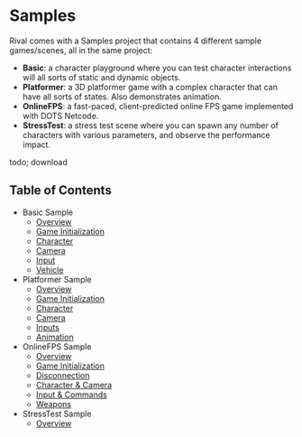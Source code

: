 
# Samples

Rival comes with a Samples project that contains 4 different sample games/scenes, all in the same project:
- **Basic**: a character playground where you can test character interactions will all sorts of static and dynamic objects.
- **Platformer**: a 3D platformer game with a complex character that can have all sorts of states. Also demonstrates animation.
- **OnlineFPS**: a fast-paced, client-predicted online FPS game implemented with DOTS Netcode.
- **StressTest**: a stress test scene where you can spawn any number of characters with various parameters, and observe the performance impact.

todo; download


## Table of Contents

- Basic Sample
    - [Overview](./Samples/BasicSample/overview)
    - [Game Initialization](./Samples/BasicSample/game-initialization)
    - [Character](./Samples/BasicSample/character)
    - [Camera](./Samples/BasicSample/camera)
    - [Input](./Samples/BasicSample/input)
    - [Vehicle](./Samples/BasicSample/vehicle)
- Platformer Sample
    - [Overview](./Samples/PlatformerSample/overview)
    - [Game Initialization](./Samples/PlatformerSample/game-initialization)
    - [Character](./Samples/PlatformerSample/character)
    - [Camera](./Samples/PlatformerSample/camera)
    - [Inputs](./Samples/PlatformerSample/input)
    - [Animation](./Samples/PlatformerSample/animation)
- OnlineFPS Sample
    - [Overview](./Samples/OnlineFPSSample/overview)
    - [Game Initialization](./Samples/OnlineFPSSample/game-initialization)
    - [Disconnection](./Samples/OnlineFPSSample/disconnection)
    - [Character & Camera](./Samples/OnlineFPSSample/character-and-camera)
    - [Input & Commands](./Samples/OnlineFPSSample/input-and-commands)
    - [Weapons](./Samples/OnlineFPSSample/weapons)
- StressTest Sample
    - [Overview](./Samples/StressTestSample/overview)